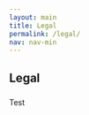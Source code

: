 ```yaml
---
layout: main
title: Legal
permalink: /legal/
nav: nav-min
---
```


<section class="page-section" id="about">
    <div class="container">
        <div class="row">
            <div class="col-lg-12 text-center">
                <h2 class="section-heading text-uppercase">Legal</h2>
                <h3 class="section-subheading text-muted"> </h3>
            </div>
        </div>
        <div class="row">
            <div class="col-lg-8 mx-auto text-center">
                <div class="large text-muted">
                    <p>Test</p>
                </div>
            </div>
        </div>
    </div>
</section>
